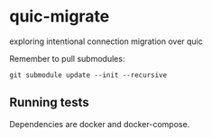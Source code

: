 # quic-migrate
exploring intentional connection migration over quic

Remember to pull submodules:

```
git submodule update --init --recursive
```

## Running tests

Dependencies are docker and docker-compose.

